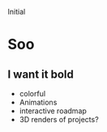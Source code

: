 Initial 



# Soo


## I want it bold
 - colorful
 - Animations
 - interactive roadmap
 - 3D renders of projects?
  